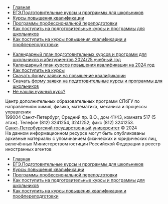 [ ](<https://cdop.chem.spbu.ru>)

[](</login>) [](<https://vk.com/spb1724>)[](<https://t.me/spbuniversity1724>)

  * [Главная](</>)
  * [ЕГЭ.Подготовительные курсы и программы для школьников](</podgotovitelnye-kursy-i-programmy-dlya-shkolnikov.html>)
  * [Курсы повышения квалификации](</kursy-povysheniya-kvalifikatsii.html>)
  * [Программы профессиональной переподготовки](</programmy-professionalnoj-perepodgotovki.html>)
  * [Как поступить на подготовительные курсы и программы для школьников](</kak-postupit-na-podgotovitelnye-kursy-i-programmy-dlya-shkolnikov.html>)
  * [Как поступить на курсы повышения квалификации и профпереподготовки](</kak-postupit-na-kursy-povysheniya-kvalifikatsii-i-profperepodgotovki.html>)



[ ](<https://cdop.chem.spbu.ru>)

  * [Календарный план подготовительных курсов и программ для школьников и абитуриентов 2024/25 учебный год](</images/texts/KP_2024_25_abitur.doc>)
  * [Календарный план курсов повышения квалификации на 2024 год](</files/KP2024.pdf>)
  * [Как поступить на курсы ](</kak-postupit-na-kursy.html>)
  * [Скачать форму заявки на повышение квалификации](</images/texts/zayavka_fiz_ur2022.doc>)
  * [Скачать форму заявки на подготовительные курсы и программы для школьников](</images/texts/blank_abitur_2024_25.docx>)
  * [Не нашли нужный курс?](</ne-nashli-nuzhnyj-kurs.html>)



Центр дополнительных образовательных программ СПбГУ по направлениям химия, физика, математика, механика и процессы управления  
199004 Санкт\-Петербург, Средний пр. В.О., дом 41/43, комната 517 \(5 этаж\). Телефон \(812\) 3241254, 3241252; факс \(812\) 3241253.  
[Санкт\-Петербургский государственный университет](<http://spbu.ru/> "Санкт-Петербургский государственный университет") © 2024  
На данном информационном ресурсе могут быть опубликованы архивные материалы с упоминанием физических и юридических лиц,  
включённых Министерством юстиции Российской Федерации в реестр иностранных агентов

  * [Главная](</>)
  * [ЕГЭ.Подготовительные курсы и программы для школьников](</podgotovitelnye-kursy-i-programmy-dlya-shkolnikov.html>)
  * [Курсы повышения квалификации](</kursy-povysheniya-kvalifikatsii.html>)
  * [Программы профессиональной переподготовки](</programmy-professionalnoj-perepodgotovki.html>)
  * [Как поступить на подготовительные курсы и программы для школьников](</kak-postupit-na-podgotovitelnye-kursy-i-programmy-dlya-shkolnikov.html>)
  * [Как поступить на курсы повышения квалификации и профпереподготовки](</kak-postupit-na-kursy-povysheniya-kvalifikatsii-i-profperepodgotovki.html>)


